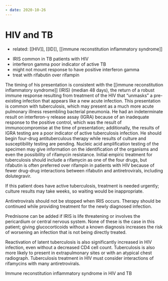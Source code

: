 ```yaml
---
- date: 2020-10-26
---
```


# HIV and TB

- related: [[HIV]], [[ID]], [[immune reconstitution inflammatory syndrome]]

<!-- positive TB pts in HIV management, watch out for, dx, rx -->

- IRIS common in TB patients with HIV
- interferon gamma poor indicator of active TB
- might not mount response to have positive interferon gamma
- treat with rifabutin over rifampin

The timing of his presentation is consistent with the [[immune reconstitution inflammatory syndrome]] (IRIS) (median 48 days), the return of a robust immune response resulting from treatment of the HIV that “unmasks” a pre-existing infection that appears like a new acute infection. This presentation is common with tuberculosis, which may present as a much more acute pulmonary illness resembling bacterial pneumonia. He had an indeterminate result on interferon-γ release assay (IGRA) because of an inadequate response to the positive control, which was the result of immunocompromise at the time of presentation; additionally, the results of IGRA testing are a poor indicator of active tuberculosis infection. He should begin four-drug antituberculous therapy while results of culture and susceptibility testing are pending. Nucleic acid amplification testing of the specimen may give information on the identification of the organisms and even the possibility of rifamycin resistance. Initial empiric treatment for tuberculosis should include a rifamycin as one of the four drugs, but rifabutin is often preferred over rifampin in patients with HIV because of fewer drug-drug interactions between rifabutin and antiretrovirals, including dolutegravir.

If this patient does have active tuberculosis, treatment is needed urgently; culture results may take weeks, so waiting would be inappropriate.

Antiretrovirals should not be stopped when IRIS occurs. Therapy should be continued while providing treatment for the newly diagnosed infection.

Prednisone can be added if IRIS is life threatening or involves the pericardium or central nervous system. None of these is the case in this patient; giving glucocorticoids without a known diagnosis increases the risk of worsening an infection that is not being directly treated.

Reactivation of latent tuberculosis is also significantly increased in HIV infection, even without a decreased CD4 cell count. Tuberculosis is also more likely to present in extrapulmonary sites or with an atypical chest radiograph. Tuberculosis treatment in HIV must consider interactions of rifamycins with many antiretrovirals.

<!-- A 25-year-old man is evaluated in the emergency department for fever, productive cough, dyspnea, and pleuritic chest pain that began several days ago. He reports no other symptoms. Intravenous ceftriaxone and oral azithromycin are initiated, and he is hospitalized. Medical history is significant for a recent diagnosis of HIV infection, for which he began antiretroviral therapy 1 month ago. Other medications are lamivudine, abacavir, and dolutegravir.

On physical examination, temperature is 39.2 °C (102.6 °F), blood pressure is 136/84 mm Hg, pulse rate is 110/min, and respiration rate is 20/min. Oxygen saturation is 90% breathing ambient air. Cardiac examination is normal, and the lungs are clear bilaterally.

Laboratory studies at the time of HIV diagnosis showed a viral load of 95,420 copies/mL and CD4 cell count of 256/µL. The interferon-γ release assay for tuberculosis was indeterminate because of inadequate response to the positive control. One week ago, HIV viral load was 1077 copies/mL and CD4 cell count was 313/µL.

A chest radiograph shows an infiltrate in the right middle lobe and bilateral hilar enlargement.

Sputum acid-fast bacilli smear shows acid-fast bacilli; culture results are pending  -->

Immune reconstitution inflammatory syndrome in HIV and TB
